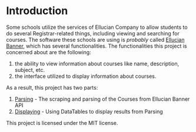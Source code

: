 # Introduction
Some schools utilize the services of Ellucian Company to allow students to do several Registrar-related things, including viewing and searching for courses. The software these schools are using is *probably* called [Ellucian Banner](https://www.ellucian.com/solutions/ellucian-banner), which has several functionalities. The functionalities this project is concerned about are the following:
1) the ability to view information about courses like name, description, subject, etc.
2) the interface utilized to display information about courses.

As a result, this project has two parts:
1. [Parsing](./Parsing/) - The scraping and parsing of the Courses from Ellucian Banner API
2. [Displaying](./Displaying/) - Using DataTables to display results from Parsing

This project is licensed under the MIT license.